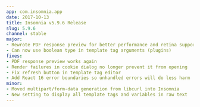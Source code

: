 ```yaml
---
app: com.insomnia.app
date: 2017-10-13
title: Insomnia v5.9.6 Release
slug: 5.9.6
channel: stable
major:
- Rewrote PDF response preview for better performance and retina support
- Can now use boolean type in template tag arguments (plugins)
fixes:
- PDF response preview works again
- Render failures in cookie dialog no longer prevent it from opening
- Fix refresh button in template tag editor
- Add React 16 error boundaries so unhandled errors will do less harm
minor:
- Moved multipart/form-data generation from libcurl into Insomnia
- New setting to display all template tags and variables in raw text
---
```




